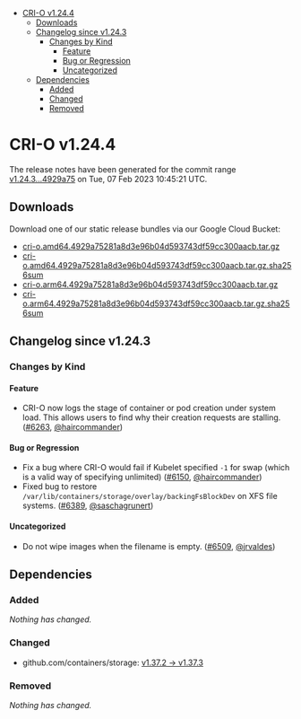 - [CRI-O v1.24.4](#cri-o-v1244)
  - [Downloads](#downloads)
  - [Changelog since v1.24.3](#changelog-since-v1243)
    - [Changes by Kind](#changes-by-kind)
      - [Feature](#feature)
      - [Bug or Regression](#bug-or-regression)
      - [Uncategorized](#uncategorized)
  - [Dependencies](#dependencies)
    - [Added](#added)
    - [Changed](#changed)
    - [Removed](#removed)

# CRI-O v1.24.4

The release notes have been generated for the commit range
[v1.24.3...4929a75](https://github.com/cri-o/cri-o/compare/v1.24.3...4929a75281a8d3e96b04d593743df59cc300aacb) on Tue, 07 Feb 2023 10:45:21 UTC.

## Downloads

Download one of our static release bundles via our Google Cloud Bucket:

- [cri-o.amd64.4929a75281a8d3e96b04d593743df59cc300aacb.tar.gz](https://storage.googleapis.com/cri-o/artifacts/cri-o.amd64.4929a75281a8d3e96b04d593743df59cc300aacb.tar.gz)
- [cri-o.amd64.4929a75281a8d3e96b04d593743df59cc300aacb.tar.gz.sha256sum](https://storage.googleapis.com/cri-o/artifacts/cri-o.amd64.4929a75281a8d3e96b04d593743df59cc300aacb.tar.gz.sha256sum)
- [cri-o.arm64.4929a75281a8d3e96b04d593743df59cc300aacb.tar.gz](https://storage.googleapis.com/cri-o/artifacts/cri-o.arm64.4929a75281a8d3e96b04d593743df59cc300aacb.tar.gz)
- [cri-o.arm64.4929a75281a8d3e96b04d593743df59cc300aacb.tar.gz.sha256sum](https://storage.googleapis.com/cri-o/artifacts/cri-o.arm64.4929a75281a8d3e96b04d593743df59cc300aacb.tar.gz.sha256sum)

## Changelog since v1.24.3

### Changes by Kind

#### Feature
 - CRI-O now logs the stage of container or pod creation under system load. This allows users to find why their creation requests are stalling. ([#6263](https://github.com/cri-o/cri-o/pull/6263), [@haircommander](https://github.com/haircommander))

#### Bug or Regression
 - Fix a bug where CRI-O would fail if Kubelet specified `-1` for swap (which is a valid way of specifying unlimited) ([#6150](https://github.com/cri-o/cri-o/pull/6150), [@haircommander](https://github.com/haircommander))
 - Fixed bug to restore `/var/lib/containers/storage/overlay/backingFsBlockDev` on XFS file systems. ([#6389](https://github.com/cri-o/cri-o/pull/6389), [@saschagrunert](https://github.com/saschagrunert))

#### Uncategorized
 - Do not wipe images when the filename is empty. ([#6509](https://github.com/cri-o/cri-o/pull/6509), [@jrvaldes](https://github.com/jrvaldes))

## Dependencies

### Added
_Nothing has changed._

### Changed
- github.com/containers/storage: [v1.37.2 → v1.37.3](https://github.com/containers/storage/compare/v1.37.2...v1.37.3)

### Removed
_Nothing has changed._
